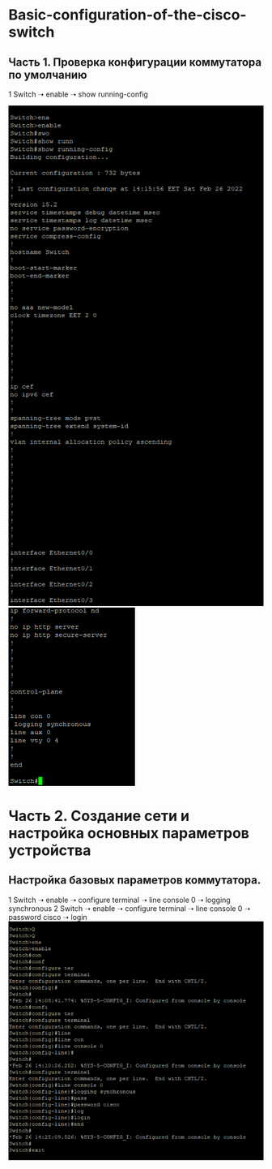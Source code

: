 # Basic-configuration-of-the-cisco-switch
## Часть 1. Проверка конфигурации коммутатора по умолчанию
1 Switch ➝ enable ➝ show running-config 

![](https://github.com/iGORnetwork/Basic-configuration-of-the-cisco-switch/blob/main/image/Screenshot_1.png)
![](https://github.com/iGORnetwork/Basic-configuration-of-the-cisco-switch/blob/main/image/Screenshot_2.png)
# Часть 2. Создание сети и настройка основных параметров устройства
## Настройка базовых параметров коммутатора.
1 Switch ➝ enable ➝ configure terminal ➝ line console 0 ➝ logging synchronous 
2 Switch ➝ enable ➝ configure terminal ➝ line console 0 ➝ password cisco ➝ login
![](https://github.com/iGORnetwork/Basic-configuration-of-the-cisco-switch/blob/main/image/Screenshot_3.png)
